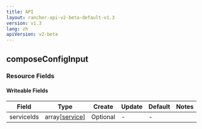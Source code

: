 ```yaml
---
title: API
layout: rancher-api-v2-beta-default-v1.3
version: v1.3
lang: zh
apiVersion: v2-beta
---
```


## composeConfigInput



### Resource Fields

#### Writeable Fields

Field | Type | Create | Update | Default | Notes
---|---|---|---|---|---
serviceIds | array[[service]({{site.baseurl}}/rancher/{{page.version}}/{{page.lang}}/api/{{page.apiVersion}}/api-resources/service/)] | Optional | - | - | 



<br>
